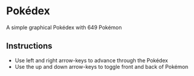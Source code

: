 # Pokédex
A simple graphical Pokédex with 649 Pokémon
## Instructions
* Use left and right arrow-keys to advance through the Pokédex
* Use the up and down arrow-keys to toggle front and back of Pokémon


